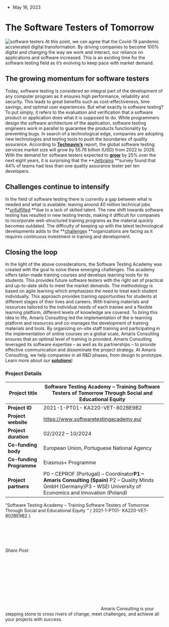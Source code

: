 * May 16, 2023


# The Software Testers of Tomorrow
![software testers](https://amaris.com/wp-content/uploads/2023/05/The-Software-Testers-of-Tomorrow-1024x724.png)
At this point, we can agree that the Covid-19 pandemic accelerated digital transformation. By driving companies to become 100% digital and changing the way we work and interact, our reliance on applications and software increased. This is an exciting time for the software testing field as it’s evolving to keep pace with market demand.
## The growing momentum for software testers
Today, software testing is considered an integral part of the development of any computer program as it ensures high performance, reliability and security. This leads to great benefits such as cost-effectiveness, time savings, and optimal user experiences.
But what exactly is software testing? To put simply, it refers to the evaluation and verification that a software product or application does what it is supposed to do. While programmers design the software architecture of the application, software testing engineers work in parallel to guarantee the products functionality by preventing bugs.
In search of a technological edge, companies are adopting new technologies and testing tools to push the boundaries of quality assurance. According to [**Technavio’s**](https://www.technavio.com/report/software-testing-services-market-share-industry-analysis) report, the global software testing services market size will grow by 55.76 billion (USD) from 2022 to 2026. With the demand for software testers expected to [**grow**](https://www.bls.gov/ooh/computer-and-information-technology/software-developers.htm#tab-6) by 25% over the next eight years, it is surprising that the **[Jetbrains](https://www.jetbrains.com/lp/devecosystem-2021/testing/) **survey found that 44% of teams had less than one quality assurance tester per ten developers.
## Challenges continue to intensify
In the field of software testing there is currently a gap between what is needed and what is available: leaving around 40 million technical jobs **[unfulfilled](https://codesubmit.io/blog/shortage-of-developers/) **due to a lack of skilled talent. The new shift towards software testing has resulted in new testing trends, making it difficult for companies to incorporate well-structured training programs as the material quickly becomes outdated.
The difficulty of keeping up with the latest technological developments adds to the **[challenge](https://www.ag5.com/the-challenge-of-upskilling-employees/#four-challenges-of-upskilling-employees)s **organizations are facing as it requires continuous investment in training and development.
## Closing the loop
In the light of the above considerations, the Software Testing Academy was created with the goal to solve these emerging challenges.
The academy offers tailor-made training courses and develops learning tools for its students. This provides future software testers with the right set of practical and up-to-date skills to meet the market demands.
The methodology is based on agile learning which emphasizes the need to treat each student individually. This approach provides training opportunities for students at different stages of their lives and careers. With training materials and resources tailored to the individual needs of each trainee and a flexible learning platform, different levels of knowledge are covered.
To bring this idea to life, Amaris Consulting led the implementation of the e-learning platform and resources and co-manages the development of training materials and tools. By organizing on-site staff training and participating in the implementation of online courses on a global scale, Amaris Consulting ensures that an optimal level of training is provided.
Amaris Consulting leveraged its software expertise – as well as its partnerships – to provide effective communication and disseminate the project strategy.
At Amaris Consulting, we help companies in all R&D phases, from design to prototype. Learn more about our [**solutions**](https://amaris.com/business-line/engineering/#research-development-design)!
### **Project Details**
**Project title**| **Software Testing Academy – Training Software Testers of Tomorrow Through Social and Educational Equity**  
---|---  
**Project ID**|  2021-1-PT01- KA220-VET-802BE9B2  
**Project website**| <https://www.softwaretestingacademy.eu/>  
**Project duration**|  02/2022 – 10/2024  
**Co-funding body**|  European Union, Portuguese National Agency  
**Co-funding Programme**|  Erasmus+ Programme  
**Project partners**|  P0 – CEPROF (Portugal) – Coordinator**P1 – Amaris Consulting (Spain)** P2 – Quality Minds GmbH (Germany)P3 – WSEI University of Economics and Innovation (Poland)  
“Software Testing Academy – Training Software Testers of Tomorrow Through Social and Educational Equity _” (_ 2021-1-PT01- KA220-VET-802BE9B2 _)._
![Screenshot 2023 04 28 125229 e1682679813350](data:image/svg+xml,%3Csvg%20xmlns='http://www.w3.org/2000/svg'%20viewBox='0%200%20583%2085'%3E%3C/svg%3E)
###### Share Post:
![Amaris Logo](data:image/svg+xml,%3Csvg%20xmlns='http://www.w3.org/2000/svg'%20viewBox='0%200%200%200'%3E%3C/svg%3E)
Amaris Consulting is your stepping stone to cross rivers of change, meet challenges, and achieve all your projects with success.
